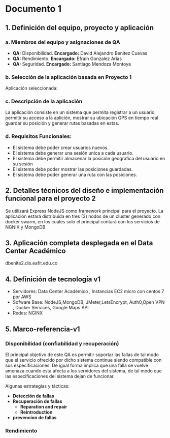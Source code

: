 # Documento 1


## 1. Definición del equipo, proyecto y aplicación

### a. Miembros del equipo y asignaciones de QA 

* **QA:** Disponibilidad.   **Encargado:** David Alejandro Benitez Cuevas 
* **QA:** Rendimiento.      **Encargado:** Efraín Gonzalez Arías 
* **QA:** Seguridad. **Encargado:** Santiago Mendoza Montoya

### b. Selección de la aplicación basada en Proyecto 1 

Aplicación seleccionada: []()

### c. Descripción de la aplicación 

La aplicación consiste en un sistema que permita registrar a un usuario, permitir su acceso a la aplición, mostrar su ubicación GPS en tiempo real 
guardar su posición y generar rutas basadas en estas.

### d. Requisitos Funcionales:

* El sistema debe poder crear usuarios nuevos.
* El sistema debe generar una sesión unica a cada usuario.
* El sistema debe permitir almacenar la posición geografica del usuario en su sesión
* El sistema debe poder  mostrar las posiciones guardadas.
* El sistema debe poder generar una ruta con las posiciones.

## 2. Detalles técnicos del diseño e implementación funcional para el proyecto 2

Se utilizará Express NodeJS como framework principal para el proyecto. La aplicación estará distribuida en tres (3) nodos de un cluster generado con
docker swarm, en los cuales solo el principal contará con los servicios de NGNIX y MongoDB

## 3. Aplicación completa desplegada en el Data Center Académico

dbenite2.dis.eafit.edu.co

## 4. Definición de tecnología v1

* Servidores:  Data Center Académico , Instancias EC2 micro con centos 7 por AWS
* Sofware Base: NodeJS,MongoDB, JMeter,LetsEncrypt, Auth0,Open VPN , Docker Services, Google Maps API 
* Redes: NGINX 

## 5. Marco-referencia-v1


### Disponibilidad (confiabilidad y recuperación)

El principal objetivo de este QA es permitir soportar las fallas de tal modo que el servicio ofrecido por dicho sistema continue siendo 
compatible con sus especificaciones.
De igual forma implica que una falla se vuelve amenaza cuando esta afecta a los servidores del sistema, de tal modo que las especificaciones del sistema
dejan de funcionar.

Algunas estrategias y tácticas:

* **Detección de fallas**
* **Recuperación de fallas**
  * **Reparation and repair**
  * **Reintroduction**
* **prevencíon de fallas**


### Rendimiento
